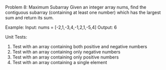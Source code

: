 Problem 8: Maximum Subarray
Given an integer array nums, find the contiguous subarray (containing at least one number) which has the largest sum and return its sum.

Example:
Input: nums = [-2,1,-3,4,-1,2,1,-5,4]
Output: 6

Unit Tests:
1. Test with an array containing both positive and negative numbers
2. Test with an array containing only negative numbers
3. Test with an array containing only positive numbers
4. Test with an array containing a single element
